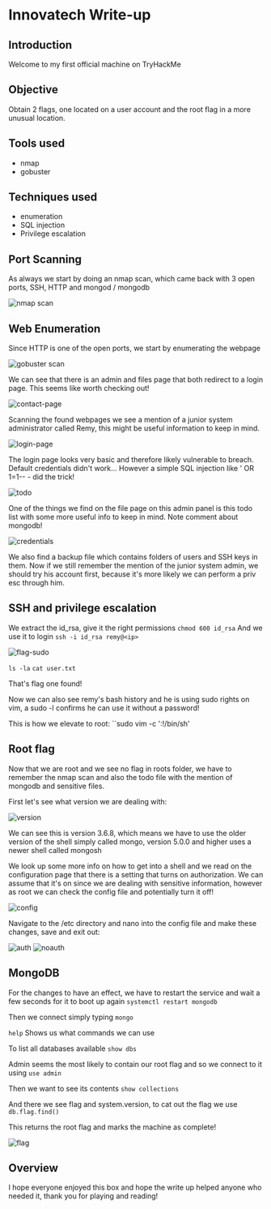 # Innovatech Write-up

## Introduction
Welcome to my first official machine on TryHackMe

## Objective
Obtain 2 flags, one located on a user account and the root flag in a more unusual location.

## Tools used
- nmap
- gobuster

## Techniques used
- enumeration
- SQL injection
- Privilege escalation

## Port Scanning
As always we start by doing an nmap scan, which came back with 3 open ports, SSH, HTTP and mongod / mongodb

![nmap scan](https://github.com/MP3vius/TryHackMe-Write-ups/blob/main/Innovatech/pictures/nmap.png)

## Web Enumeration
Since HTTP is one of the open ports, we start by enumerating the webpage

![gobuster scan](https://github.com/MP3vius/TryHackMe-Write-ups/blob/main/Innovatech/pictures/gobuster.png)

We can see that there is an admin and files page that both redirect to a login page. This seems like worth checking out!

![contact-page](https://github.com/MP3vius/TryHackMe-Write-ups/blob/main/Innovatech/pictures/contact.png)

Scanning the found webpages we see a mention of a junior system administrator called Remy, this might be useful information to keep in mind.

![login-page](https://github.com/MP3vius/TryHackMe-Write-ups/blob/main/Innovatech/pictures/login.png)

The login page looks very basic and therefore likely vulnerable to breach. Default credentials didn't work... However a simple SQL injection like ' OR 1=1-- - did the trick!
 
![todo](https://github.com/MP3vius/TryHackMe-Write-ups/blob/main/Innovatech/pictures/todo.png)

One of the things we find on the file page on this admin panel is this todo list with some more useful info to keep in mind. Note comment about mongodb!

![credentials](https://github.com/MP3vius/TryHackMe-Write-ups/blob/main/Innovatech/pictures/remy.png)

We also find a backup file which contains folders of users and SSH keys in them. Now if we still remember the mention of the junior system admin, we should try his account first, because it's more likely we can perform a priv esc through him.

## SSH and privilege escalation
We extract the id_rsa, give it the right permissions 
``chmod 600 id_rsa``
And we use it to login
``ssh -i id_rsa remy@<ip>``

![flag-sudo](https://github.com/MP3vius/TryHackMe-Write-ups/blob/main/Innovatech/pictures/ssh.png)

``ls -la``
``cat user.txt``

That's flag one found!

Now we can also see remy's bash history and he is using sudo rights on vim, a sudo -l confirms he can use it without a password!

This is how we elevate to root:
``sudo vim -c ':!/bin/sh'

## Root flag
Now that we are root and we see no flag in roots folder, we have to remember the nmap scan and also the todo file with the mention of mongodb and sensitive files.

First let's see what version we are dealing with:

![version](https://github.com/MP3vius/TryHackMe-Write-ups/blob/main/Innovatech/pictures/version.png)

We can see this is version 3.6.8, which means we have to use the older version of the shell simply called mongo, version 5.0.0 and higher uses a newer shell called mongosh

We look up some more info on how to get into a shell and we read on the configuration page that there is a setting that turns on authorization. We can assume that it's on since we are dealing with sensitive information, however as root we can check the config file and potentially turn it off!

![config](https://github.com/MP3vius/TryHackMe-Write-ups/blob/main/Innovatech/pictures/config.png)

Navigate to the /etc directory and nano into the config file and make these changes, save and exit out:

![auth](https://github.com/MP3vius/TryHackMe-Write-ups/blob/main/Innovatech/pictures/auth.png)
![noauth](https://github.com/MP3vius/TryHackMe-Write-ups/blob/main/Innovatech/pictures/noauth.png)

## MongoDB
For the changes to have an effect, we have to restart the service and wait a few seconds for it to boot up again
``systemctl restart mongodb``

Then we connect simply typing
``mongo``

``help``
Shows us what commands we can use

To list all databases available
``show dbs``

Admin seems the most likely to contain our root flag and so we connect to it using
``use admin``

Then we want to see its contents
``show collections``

And there we see flag and system.version, to cat out the flag we use
``db.flag.find()``

This returns the root flag and marks the machine as complete!

![flag](https://github.com/MP3vius/TryHackMe-Write-ups/blob/main/Innovatech/pictures/flag.png)

## Overview
I hope everyone enjoyed this box and hope the write up helped anyone who needed it, thank you for playing and reading!

